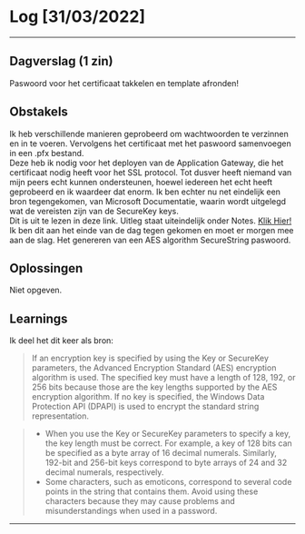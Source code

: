 # Log [31/03/2022]
---
## Dagverslag (1 zin)
Paswoord voor het certificaat takkelen en template afronden!
## Obstakels
Ik heb verschillende manieren geprobeerd om wachtwoorden te verzinnen en in te voeren. 
Vervolgens het certificaat met het paswoord samenvoegen in een .pfx bestand.  
Deze heb ik nodig voor het deployen van de Application Gateway, die het certificaat nodig heeft voor het SSL protocol. Tot dusver heeft niemand van mijn peers echt kunnen 
ondersteunen, hoewel iedereen het echt heeft geprobeerd en ik waardeer dat enorm. 
Ik ben echter nu net eindelijk een bron tegengekomen, van Microsoft Documentatie,
waarin wordt uitgelegd wat de vereisten zijn van de SecureKey keys.  
Dit is uit te lezen in deze link. Uitleg staat uiteindelijk onder Notes. [Klik Hier!](https://docs.microsoft.com/en-us/powershell/module/microsoft.powershell.security/convertfrom-securestring?view=powershell-7.2)  
Ik ben dit aan het einde van de dag tegen gekomen en moet er morgen mee aan de slag.
Het genereren van een AES algorithm SecureString paswoord.  
## Oplossingen  
Niet opgeven.  
## Learnings
Ik deel het dit keer als bron:  
>If an encryption key is specified by using the Key or SecureKey parameters, the Advanced Encryption Standard (AES) encryption algorithm is used. The specified key must have a length of 128, 192, or 256 bits because those are the key lengths supported by the AES encryption algorithm. If no key is specified, the Windows Data Protection API (DPAPI) is used to encrypt the standard string representation.  

>- When you use the Key or SecureKey parameters to specify a key, the key length must be correct. For example, a key of 128 bits can be specified as a byte array of 16 decimal numerals. Similarly, 192-bit and 256-bit keys correspond to byte arrays of 24 and 32 decimal numerals, respectively.  
>- Some characters, such as emoticons, correspond to several code points in the string that contains them. Avoid using these characters because they may cause problems and misunderstandings when used in a password.  
---
